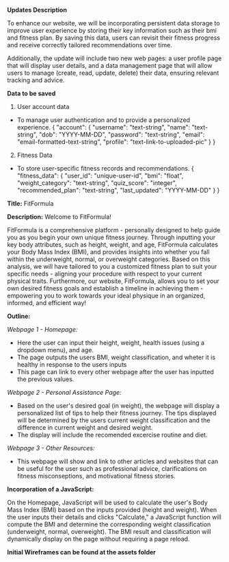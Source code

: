 
**Updates Description**

To enhance our website, we will be incorporating persistent data storage to improve user experience by storing their key information  such as their bmi and fitness plan. By saving this data, users can revisit their fitness progress and receive correctly tailored recommendations over time.

Additionally, the update will include two new web pages: a user profile page that will display user details, and a data management page that will allow users to manage (create, read, update, delete) their data, ensuring relevant tracking and advice.

**Data to be saved**

1. User account data
- To manage user authentication and to provide a personalized experience.
{
  "account": {
    "username": "text-string",
    "name": "text-string",
    "dob": "YYYY-MM-DD",
    "password": "text-string",
    "email": "email-formatted-text-string",
    "profile": "text-link-to-uploaded-pic"
  }
}

2. Fitness Data
- To store user-specific fitness records and recommendations.
{
  "fitness_data": {
    "user_id": "unique-user-id",
    "bmi": "float",
    "weight_category": "text-string",
    "quiz_score": "integer",
    "recommended_plan": "text-string",
    "last_updated": "YYYY-MM-DD"
  }
}




**Title:** FitFormula

**Description:** Welcome to FitFormula!

FitFormula is a comprehensive platform - personally designed to help guide you as you begin your own unique fitness journey. Through inputting your key body attributes, such as height, weight, and age, FitFormula calculates your Body Mass Index (BMI), and provides insights into whether you fall within the underweight, normal, or overweight categories. Based on this analysis, we will have tailored to you a customized fitness plan to suit your specific needs - aligning your procedure with respect to your current physical traits. Furthermore, our website, FitFormula, allows you to set your own desired fitness goals and establish a timeline in achieving them - empowering you to work towards your ideal physique in an organized, informed, and efficient way!

**Outline:**

_Webpage 1 - Homepage:_

- Here the user can input their height, weight, health issues (using a dropdown menu), and age.
- The page outputs the users BMI, weight classification, and wheter it is healthy in response to the users inputs
- This page can link to every other webpage after the user has inputted the previous values.

_Webpage 2 - Personal Assistance Page:_

- Based on the user's desired goal (in weight), the webpage will display a personalized list of tips to help their fitness journey. The tips displayed will be determined by the users current weight classification and the difference in current weight and desired weight.
- The display will include the recomended excercise routine and diet.

_Webpage 3 - Other Resources:_

- This webpage will show and link to other articles and websites that can be useful for the user such as professional advice, clarifications on fitness misconseptions, and motivational fitness stories.

**Incorporation of a JavaScript:**

On the Homepage, JavaScript will be used to calculate the user's Body Mass Index (BMI) based on the inputs provided (height and weight). When the user inputs their details and clicks "Calculate," a JavaScript function will compute the BMI and determine the corresponding weight classification (underweight, normal, overweight). The BMI result and classification will dynamically display on the page without requiring a page reload.

**Initial Wireframes can be found at the assets folder**
